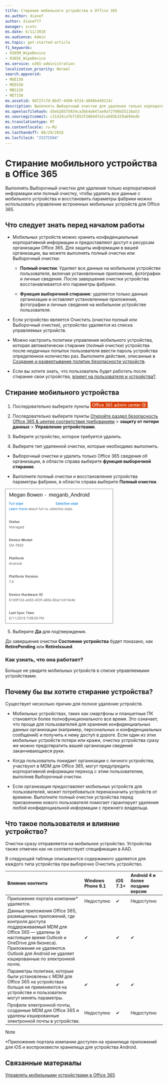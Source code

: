 ```yaml
---
title: Стирание мобильного устройства в Office 365
ms.author: dianef
author: dianef77
manager: scotv
ms.date: 6/11/2018
ms.audience: Admin
ms.topic: get-started-article
f1_keywords:
- O365M_WipeDevice
- O365E_WipeDevice
ms.service: o365-administration
localization_priority: Normal
search.appverid:
- MOE150
- MED150
- MBS150
- MET150
ms.assetid: 9d727c7d-8b47-4499-bf24-d046b449214c
description: Выполнять Выборочный очистки для удаления только корпоративной информации или полный очистку, чтобы удалить все данные с мобильного устройства и восстановить параметры фабрики можно использовать управление встроенных мобильных устройств для Office 365.
ms.openlocfilehash: d3eb28575924ca3bb4a647ae9af2f96b55116a53
ms.sourcegitcommit: c31424cafbf1953f2864d7e2ceb95b329a694edb
ms.translationtype: MT
ms.contentlocale: ru-RU
ms.lasthandoff: 08/29/2018
ms.locfileid: "23272504"
---
```

# <a name="wipe-a-mobile-device-in-office-365"></a>Стирание мобильного устройства в Office 365
  
Выполнять Выборочный очистки для удаления только корпоративной информации или полный очистку, чтобы удалить все данные с мобильного устройства и восстановить параметры фабрики можно использовать управление встроенных мобильных устройств для Office 365.
  
## <a name="what-to-know-before-you-begin"></a>Что следует знать перед началом работы

- Мобильных устройств можно хранить конфиденциальные корпоративной информации и предоставляют доступ к ресурсам организации Office 365. Для защиты информации в вашей организации, вы можете выполнять полный очистки или Выборочный очистки:
    
  - **Полный очистки**: Удаляет все данные на мобильном устройстве пользователя, включая установленные приложения, фотографии и личные сведения. После завершения очистки устройства восстанавливается его параметры фабрики. 
    
  - **Функция выборочной стирание**: удаляется только данные организации и оставляет установленные приложения, фотографии и личные сведения на мобильном устройстве пользователя. 
    
- Если устройство является Очистить (очистки полный или Выборочный очистки), устройство удаляется из списка управляемых устройств.
    
- Можно настроить политики управления мобильного устройства, которая автоматически стирание (полный очистки) устройства после неудачных попыток пользователя ввести пароль устройства определенное количество раз. Выполните действия, описанные в [Создание и развертывание политик безопасности устройств](create-device-security-policies.md).
    
- Если вы хотите знать, что пользователь будет работать после стирание свои устройства, [влияет на пользователя и устройства?](wipe-a-mobile-device.md#BKMK_Impact).
    
## <a name="wipe-a-mobile-device"></a>Стирание мобильного устройства

1. Последовательно выберите пункты [ ![щелкните здесь, чтобы перейти в центр администрирования Office 365.](media/e00ba917-c3fb-4173-b344-43eb5c7eeb15.png)](https://portal.office.com/adminportal/home).

2. Последовательно выберите пункты [Откройте раздел безопасность Office 365 &amp; центре соответствия требованиям](https://support.office.com/article/7e696a40-b86b-4a20-afcc-559218b7b1b8) \> **защиту от потери данных** \> **Управление устройствами**.
    
3. Выберите устройство, которое требуется удалить.
    
4. Выберите тип удаленной очистки, которые необходимо выполнить.
    
  - Выборочный очистки и удалить только Office 365 сведения об организации, в области справа выберите **функция выборочной стирание**.
    
  - Выполните полный очистки и восстановления устройства параметры фабрики, в области справа выберите **Полный очистки**.
    
![Выберите устройство и затем выберите тип очистки для выполнения.](media/ac940abe-0c4a-404e-a842-a1ad2af13ce3.png)
  
5. Выберите **Да** для подтверждения. 
    
До завершения очистки **Состояние устройства** будет показано, как **RetirePending** или **RetireIssued**.
  
### <a name="how-do-i-know-it-worked"></a>Как узнать, что она работает?

Больше не увидите мобильных устройств в списке управляемыми устройствами.
  
## <a name="why-would-you-want-to-wipe-a-device"></a>Почему бы вы хотите стирание устройства?

Существует несколько причин для полное удаление устройств.
  
- Мобильных устройствах, таких как смартфоны и планшетные ПК становятся более полнофункционального все время. Это означает, что проще для пользователей для хранения конфиденциальных данных организации (например, персональных и конфиденциальных сообщений) и получить к нему доступ в дороге. Если один из этих мобильных устройств потери или кражи, очистка устройства сразу же можно предотвратить вашей организации сведений заканчивающиеся руки.
    
- Когда пользователь покидает организации с личного устройства, участвуют в MDM для Office 365, могут предупредить корпоративной информации переход с этим пользователем, выполнив Выборочный очистки.
    
- Если организация предоставляет мобильных устройств для пользователей, может потребоваться переназначить устройств от времени. Выполните полный очистки устройства перед присвоением нового пользователя помогает гарантирует удаления любой конфиденциальной информации с прежнего владельца.
    
## <a name="whats-the-user-and-device-impact"></a>Что такое пользователя и влияние устройство?

Очистки сразу отправляется на мобильное устройство. Устройства также отмечен как не соответствует спецификации в AAD.
  
В следующей таблице описываются содержимого удаляется для каждого типа устройства при выборочно Очистить устройство.
  
|**Влияние контента**|**Windows Phone 8.1**|**iOS 7.1+**|**Android 4 и более поздние версии**|
|:-----|:-----|:-----|:-----|
|Приложение портала компании\* удаляется.  <br/> |Недоступно  <br/> |✔  <br/> |Недоступно  <br/> |
|Данные приложения Office 365, размещенных приложений, где контроля доступа поддерживаемый MDM для Office 365 — удалены (в настоящее время Outlook и OneDrive для бизнеса). Приложения не удаляются.  <br/> Outlook для Android не удаляет кэшированные по электронной почте.  <br/> |✔  <br/> |✔  <br/> |✔  <br/> |
|Параметры политики, которые были установлены с MDM для Office 365 на устройствах больше не применяются на устройстве и пользователи могут менять параметры.  <br/> |✔  <br/> |✔  <br/> |✔  <br/> |
|Профили электронной почты, созданные MDM для Office 365 и удалены кэшированные электронной почты в устройстве.  <br/> |Недоступно  <br/> |✔  <br/> |Недоступно  <br/> |
   
> [!NOTE]
> \*Приложение портала компании доступен на хранилище приложений для iOS и воспроизвести хранилища для устройства Android. 
  
## <a name="related-content"></a>Связанные материалы

[Управлять мобильными устройствами в Office 365](set-up-mobile-device-management.md)
  

